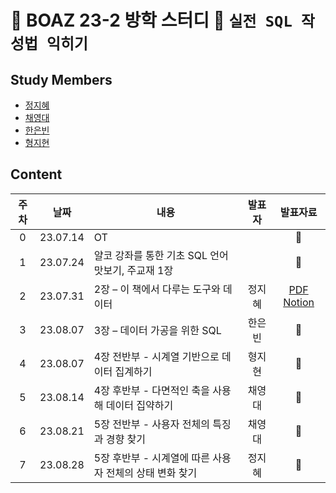 # 🐘 BOAZ 23-2 방학 스터디 🐘 `실전 SQL 작성법 익히기`

## Study Members

- [정지혜](https://github.com/dahlia52)
- [채영대](https://github.com/Oioing)
- [한은빈](https://github.com/nibnuenah)
- [형지현](https://github.com/H-Jihyeon)

## Content
|주차|날짜|내용|발표자|발표자료|
|:------:|:---:|---|:---:|:---:|
|0|23.07.14|OT||🐘|
|1|23.07.24|얄코 강좌를 통한 기초 SQL 언어 맛보기, 주교재 1장||🐘|
|2|23.07.31|2장 – 이 책에서 다루는 도구와 데이터|정지혜|[PDF](https://github.com/dahlia52/BOAZ-SQL_study/blob/main/Week2_%EC%9D%B4%20%EC%B1%85%EC%97%90%EC%84%9C%20%EB%8B%A4%EB%A3%A8%EB%8A%94%20%EB%8F%84%EA%B5%AC%EC%99%80%20%EB%8D%B0%EC%9D%B4%ED%84%B0.pdf) [Notion](https://sixth-penalty-5c2.notion.site/2-faa4c4f64edb41bab5961e72f2cc04ae?pvs=4)|
|3|23.08.07|3장 – 데이터 가공을 위한 SQL|한은빈|🐘|
|4|23.08.07|4장 전반부 - 시계열 기반으로 데이터 집계하기|형지현|🐘|
|5|23.08.14|4장 후반부 - 다면적인 축을 사용해 데이터 집약하기|채영대|🐘|
|6|23.08.21|5장 전반부 - 사용자 전체의 특징과 경향 찾기|채영대|🐘|
|7|23.08.28|5장 후반부 - 시계열에 따른 사용자 전체의 상태 변화 찾기|정지혜|🐘|

